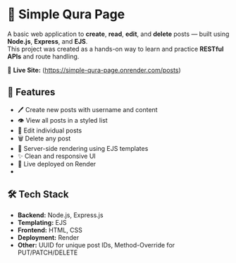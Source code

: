 # 📝 Simple Qura Page

A basic web application to **create**, **read**, **edit**, and **delete** posts — built using **Node.js**, **Express**, and **EJS**.  
This project was created as a hands-on way to learn and practice **RESTful APIs** and route handling.

🔗 **Live Site:** (https://simple-qura-page.onrender.com/posts)

## 🔧 Features
- 🖊️ Create new posts with username and content
- 👁️ View all posts in a styled list
- 🔄 Edit individual posts
- 🗑️ Delete any post
- 🧠 Server-side rendering using EJS templates
- ✨ Clean and responsive UI
- 🚀 Live deployed on Render
- 
## 🛠️ Tech Stack
- **Backend:** Node.js, Express.js
- **Templating:** EJS
- **Frontend:** HTML, CSS
- **Deployment:** Render
- **Other:** UUID for unique post IDs, Method-Override for PUT/PATCH/DELETE
